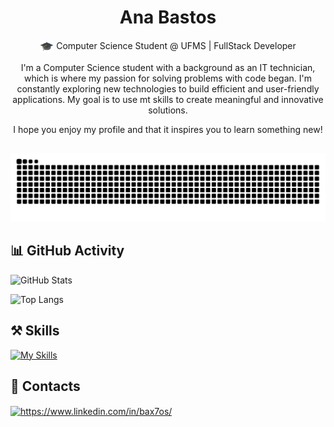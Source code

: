 <div align="center">
<h1>Ana Bastos</h1>
<p><img src="./assets/graduation-cap-svgrepo-com.svg" width="22px" align="center">
Computer Science Student @ UFMS | FullStack Developer 
</p>
</div>

<p align="center"> I'm a Computer Science student with a background as an IT technician, which is where my passion for solving problems with code began. I'm constantly exploring new technologies to build efficient and user-friendly applications. My goal is to use mt skills to create meaningful and innovative solutions. </p>
<p align="center">I hope you enjoy my profile and that it inspires you to learn something new!</p>

##

![snake gif](https://github.com/bax7os/bax7os/blob/output/github-contribution-grid-snake-dark.svg)

##

## 📊 GitHub Activity

![GitHub Stats](https://github-readme-stats.vercel.app/api?username=bax7os&theme=gotham&show_icons=true)

![Top Langs](https://github-readme-stats.vercel.app/api/top-langs/?username=bax7os&layout=compact&theme=gotham)

##

## ⚒️ Skills

[![My Skills](https://skillicons.dev/icons?i=figma,fastapi,docker,react,flask,git,vue,arch,python,html,css,javascript&perline=4)](https://skillicons.dev)

## 📩 Contacts

<p align="left">
<a href="https://www.linkedin.com/in/bax7os/" target="blank"><img align="center" src="https://raw.githubusercontent.com/rahuldkjain/github-profile-readme-generator/master/src/images/icons/Social/linked-in-alt.svg" alt="https://www.linkedin.com/in/bax7os/" height="30" width="40" /></a>
</p>
